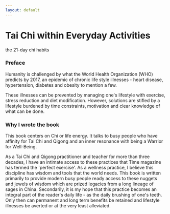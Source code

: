 ```yaml
---
layout: default
---
```


<div class="hero-unit">
  <h1>Tai Chi within Everyday Activities</h1>
  <p>
    the 21-day chi habits
  </p>
</div>


<section>
  <h3>Preface</h3>

  <p>Humanity is challenged by what the World Health Organization (WHO) predicts by 2017, an epidemic of chronic life style illnesses - heart disease, hypertension, diabetes and obesity to mention a few.</p>

  <p>These illnesses can be prevented by managing one's lifestyle with exercise, stress reduction and diet modification. However, solutions are stifled by a lifestyle burdened by time constraints, motivation and clear knowledge of what can be done.</p>
</section>

<section>
  <h3>Why I wrote the book</h3>

  <p>This book centers on Chi or life energy. It talks to busy people who have affinity for Tai Chi and Qigong and an inner resonance with being a Warrior for Well-Being.</p>

  <p>As a Tai Chi and Qigong practitioner and teacher for more than three decades, I have an intimate access to these practices that Time magazine has termed the 'perfect exercise'. As a wellness practice, I believe this discipline has wisdom and tools that the world needs. This book is written primarily to provide modern busy people ready access to these nuggets and jewels of wisdom which are prized legacies from a long lineage of sages in China. Secondarily, it is my hope that this practice becomes an integral part of the reader's daily life - as the daily brushing of one's teeth. Only then can permanent and long term benefits be retained and lifestyle illnesses be averted or at the very least alleviated.</p>
</section>
